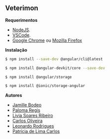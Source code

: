 ## Veterimon

**Requerimentos**

* [NodeJS](https://nodejs.org/en/).
* [VSCode](https://code.visualstudio.com/).
* [Google Chrome](https://www.google.com/chrome/) ou [Mozilla Firefox](https://www.mozilla.org/en-US/firefox/new/)

**Instalação**
```bash
$ npm install --save-dev @angular/cli@latest

$ npm install @angular-devkit/core --save-dev

$ npm install @angular/storage

$ npm install @ionic/storage-angular
```


**Autores**

- [Jamille Bodeo](https://github.com/sothiis)
- [Paloma Regis](https://github.com/Paloma-Regis-Ferreira)
- [Livia Soares Ribeiro](https://github.com/LivsSR)
- [Carlos Oliveira](https://github.com/CarlosDanielSantosOliveira)
- [Leonardo Rodrigues](https://github.com/rodrigues-leo97)
- [Patrícia de Lima Carlos](https://github.com/d-llirium)
